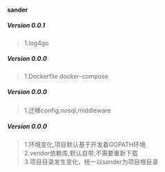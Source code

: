 
#### sander


##### Version 0.0.1
> 1.log4go   

##### Version 0.0.0
> 1.Dockerfile docker-compose    

##### Version 0.0.0
> 1.迁移config,nosql,middleware    

##### Version 0.0.0
> 1.环境变化,项目默认基于开发着GOPATH环境      
> 2.vendor依赖库,默认自带,不需要重新下载    
> 3.项目目录发生变化，统一以sander为项目根目录  



